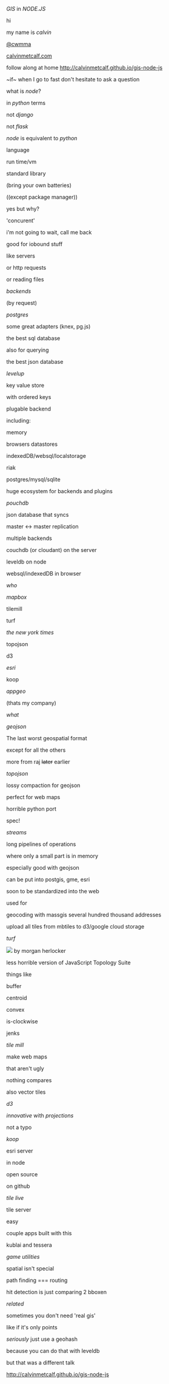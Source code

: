 *GIS* in *NODE.JS*

hi

my name is *calvin*

[@cwmma](https://twitter.com/CWMma)

[calvinmetcalf.com](http://calvinmetcalf.com)

follow along at home http://calvinmetcalf.github.io/gis-node-js

~if~ when I go to fast don't hesitate to ask a question

what is *node*?

in *python* terms

not *django*

not *flask*

*node* is equivalent to *python*

language

run time/vm

standard library

(bring your own batteries)

((except package manager))

yes but why?

'concurent'

i'm not going to wait, call me back

good for iobound stuff

like servers

or http requests

or reading files

*backends*

(by request)

*postgres*

some great adapters (knex, pg.js)

the best sql database

also for querying

the best json database

*levelup*

key value store

with ordered keys

plugable backend

including:

memory

browsers datastores

indexedDB/websql/localstorage

riak

postgres/mysql/sqlite

huge ecosystem for backends and plugins

*pouchdb*

json database that syncs

master <-> master replication

multiple backends

couchdb (or cloudant) on the server

leveldb on node

websql/indexedDB in browser

*who*

*mapbox*

tilemill

turf

*the new york times*

topojson

d3

*esri*

koop

*appgeo*

(thats my company)

*what*

*geojson*

The last worst geospatial format

except for all the others

more from raj ~~later~~ earlier

*topojson*

lossy compaction for geojson

perfect for web maps

horrible python port

spec!

*streams*

long pipelines of operations

where only a small part is in memory

especially good with geojson

can be put into postgis, gme, esri

soon to be standardized into the web

used for

geocoding with massgis several hundred thousand addresses

upload all tiles from mbtiles to d3/google cloud storage

*turf*

![](https://www.mapbox.com/img/team/morgan.jpg) by morgan herlocker

less horrible version of JavaScript Topology Suite

things like

buffer

centroid

convex

is-clockwise

jenks

*tile mill*

make web maps

that aren't ugly

nothing compares

also vector tiles

*d3*

*innovative* with *projections*

not a typo

*koop*

esri server

in node

open source

on github

*tile live*

tile server

easy

couple apps built with this

kublai and tessera

*game utilities*

spatial isn't special

path finding === routing

hit detection is just comparing 2 bboxen

*related*

sometimes you don't need 'real gis'

like if it's only points

*seriously* just use a geohash

because you can do that with leveldb

but that was a different talk

http://calvinmetcalf.github.io/gis-node-js